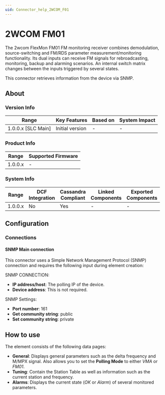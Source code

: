 ```yaml
---
uid: Connector_help_2WCOM_F01
---
```


# 2WCOM FM01

The 2wcom FlexMon FM01 FM monitoring receiver combines demodulation, source-switching and FM/RDS parameter measurement/monitoring functionality. Its dual inputs can receive FM signals for rebroadcasting, monitoring, backup and alarming scenarios. An internal switch matrix changes between the inputs triggered by several states.

This connector retrieves information from the device via SNMP.

## About

### Version Info

| Range                | Key Features     | Based on     | System Impact     |
|----------------------|------------------|--------------|-------------------|
| 1.0.0.x [SLC Main]   | Initial version  | -            | -                 |

### Product Info

| Range     | Supported Firmware     |
|-----------|------------------------|
| 1.0.0.x   | -                      |

### System Info

| Range     | DCF Integration     | Cassandra Compliant     | Linked Components     | Exported Components     |
|-----------|---------------------|-------------------------|-----------------------|-------------------------|
| 1.0.0.x   | No                  | Yes                     | -                     | -                       |

## Configuration

### Connections

#### SNMP Main connection

This connector uses a Simple Network Management Protocol (SNMP) connection and requires the following input during element creation:

SNMP CONNECTION:

- **IP address/host**: The polling IP of the device.
- **Device address**: This is not required.

SNMP Settings:

- **Port number**: 161
- **Get community string**: public
- **Set community string**: private

## How to use

The element consists of the following data pages:

- **General**: Displays general parameters such as the delta frequency and M/MPX signal. Also allows you to set the **Polling Mode** to either *VMA* or *FM01*.
- **Tuning**: Contain the Station Table as well as information such as the current station and frequency.
- **Alarms**: Displays the current state (*OK* or *Alarm*) of several monitored parameters.
